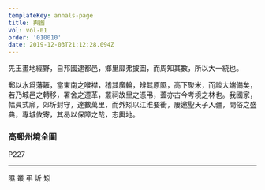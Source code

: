 ```yaml
---
templateKey: annals-page
title: 舆图
vol: vol-01
order: '010010'
date: 2019-12-03T21:12:28.094Z
---
```


先王畫地經野，自邦國逮都邑，鄉里靡弗披圖，而周知其數，所以大一統也。

郵以水爲藩籬，當東南之喉襟，稽其廣輪，辨其原隰，高下聚米，而談大端備矣，若乃城邑之轉移，署舍之遷革，叢祠故里之憑弔，蓋亦古今考境之林也。我國家，幅員式廓，郊圻封守，達數萬里，而外矧以江淮要衝，屢邀聖天子入疆，問俗之盛典，專城攸寄，其曷以保障之哉，志輿地。

### 高郵州境全圖



P227

---

隰 叢 弔 圻 矧
